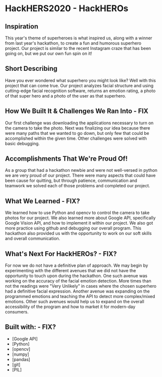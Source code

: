 # HackHERS2020 - HackHEROs

## Inspiration
This year's theme of superheroes is what inspired us, along with a winner from last year's hackathon, to create a fun and humorous superhero project. Our project is similar to the recent Instagram craze that has been going on, but we put our own fun spin on it!

## Short Describing
Have you ever wondered what superhero you might look like? Well with this project that can come true. Our project analyzes facial structure and using cutting-edge facial recognition software, returns an emotion rating, a photo of that super hero and a photo of the user as that superhero.

## How We Built It & Challenges We Ran Into - FIX
Our first challenge was downloading the applications necessary to turn on the camera to take the photo. Next was finalizing our idea because there were many paths that we wanted to go down, but only few that could be accomplished within the given time. Other challenges were solved with basic debugging.

## Accomplishments That We're Proud Of!
As a group that had a hackathon newbie and were not well-versed in python we are very proud of our project. There were many aspects that could have been cause for quitting, but through patience, communication and teamwork we solved each of those problems and completed our project.

## What We Learned - FIX?
We learned how to use Python and opencv to control the camera to take photos for our project. We also learned more about Google API, specifically Google Vision API, and how to implement it within our project. We also got more practice using github and debugging our overall program. This hackathon also provided us with the opportunity to work on our soft skills and overall communication.

## What's Next For HackHEROs? - FIX?
For now we do not have a definitive plan of approach. We may begin by experimenting with the different avenues that we did not have the opportunity to touch upon during the hackathon. One such avenue was working on the accuracy of the facial emotion detection. More times than not the readings were "Very Unlikely" in cases where the chosen superhero had a definitive facial expression. Another avenue was expanding on the programmed emotions and teaching the API to detect more complex/mixed emotions. Other such avenues would help us to expand on the overall accessibility of the program and how to market it for modern-day consumers.

## Built with: - FIX?
* [Google API]
* [Python]
* [opencv]
* [numpy]
* [pandas]
* [git]
* [PIL]
